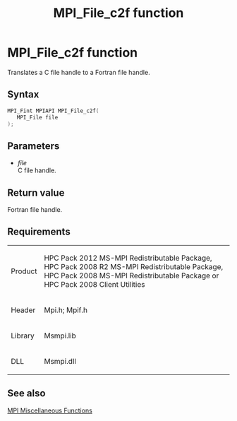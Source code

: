﻿---
title: MPI_File_c2f function
TOCTitle: MPI_File_c2f function
ms:assetid: 12db8e3e-f4df-48c2-b780-94cef9ef3baa
ms:mtpsurl: https://msdn.microsoft.com/en-us/library/Dn473303(v=VS.85)
ms:contentKeyID: 59360849
ms.date: 03/28/2018
mtps_version: v=VS.85
f1_keywords:
- mpi/MPI_File_c2f
- MPI_File_c2f
- mpif/MPI_File_c2f
dev_langs:
- C++
- C
---

# MPI\_File\_c2f function

Translates a C file handle to a Fortran file handle.

## Syntax

``` c++
MPI_Fint MPIAPI MPI_File_c2f(
   MPI_File file
);
```

## Parameters

  - *file*  
    C file handle.

## Return value

Fortran file handle.

## Requirements

<table>
<colgroup>
<col  />
<col  />
</colgroup>
<tbody>
<tr class="odd">
<td><p>Product</p></td>
<td><p>HPC Pack 2012 MS-MPI Redistributable Package, HPC Pack 2008 R2 MS-MPI Redistributable Package, HPC Pack 2008 MS-MPI Redistributable Package or HPC Pack 2008 Client Utilities</p></td>
</tr>
<tr class="even">
<td><p>Header</p></td>
<td>Mpi.h;
Mpif.h</td>
</tr>
<tr class="odd">
<td><p>Library</p></td>
<td>Msmpi.lib</td>
</tr>
<tr class="even">
<td><p>DLL</p></td>
<td>Msmpi.dll</td>
</tr>
</tbody>
</table>


## See also

[MPI Miscellaneous Functions](mpi-miscellaneous-functions.md)

